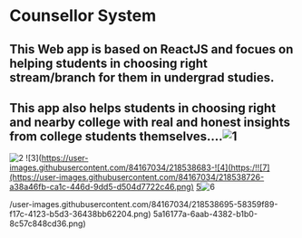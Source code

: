 # Counsellor System
## This Web app is based on ReactJS and focues on helping students in choosing right stream/branch for them in undergrad studies.  
## This app also helps students in choosing right and nearby college with real and honest insights from college students themselves....![1](https://user-images.githubusercontent.com/84167034/218538631-64957753-7dee-4dcc-8a55-fbc9f884a04b.png)
![2](https://user-images.githubusercontent.com/84167034/218538660-9a862138-5af7-446c-9ac5-aebaaa49250a.png)
![3](https://user-images.githubusercontent.com/84167034/218538683-![4](https:/!![7](https://user-images.githubusercontent.com/84167034/218538726-a38a46fb-ca1c-446d-9dd5-d504d7722c46.png)
[5](https://user-images.githubusercontent.com/84167034/218538708-fad2bd01-e061-4d8a-b497-3580964d7e99.png)![6](https://user-images.githubusercontent.com/84167034/218538716-590d15e1-e2cc-4e71-8c96-7cd468635805.png)

/user-images.githubusercontent.com/84167034/218538695-58359f89-f17c-4123-b5d3-36438bb62204.png)
5a16177a-6aab-4382-b1b0-8c57c848cd36.png)
